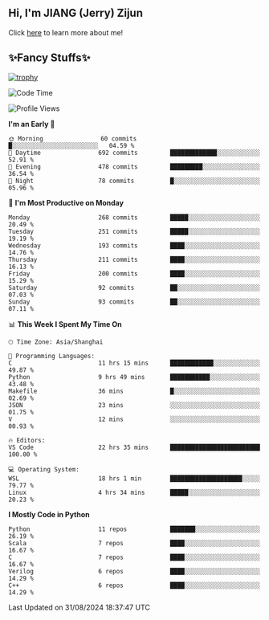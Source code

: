 ## Hi, I'm JIANG (Jerry) Zijun

Click [here](https://jzjerry.github.io/about/) to learn more about me!

## ✨Fancy Stuffs✨
[![trophy](https://github-profile-trophy.vercel.app/?username=jzjerry&theme=onedark)](https://github.com/ryo-ma/github-profile-trophy)
<!--START_SECTION:waka-->
![Code Time](http://img.shields.io/badge/Code%20Time-617%20hrs%206%20mins-blue)

![Profile Views](http://img.shields.io/badge/Profile%20Views-0-blue)

**I'm an Early 🐤** 

```text
🌞 Morning                60 commits          █░░░░░░░░░░░░░░░░░░░░░░░░   04.59 % 
🌆 Daytime                692 commits         █████████████░░░░░░░░░░░░   52.91 % 
🌃 Evening                478 commits         █████████░░░░░░░░░░░░░░░░   36.54 % 
🌙 Night                  78 commits          █░░░░░░░░░░░░░░░░░░░░░░░░   05.96 % 
```
📅 **I'm Most Productive on Monday** 

```text
Monday                   268 commits         █████░░░░░░░░░░░░░░░░░░░░   20.49 % 
Tuesday                  251 commits         █████░░░░░░░░░░░░░░░░░░░░   19.19 % 
Wednesday                193 commits         ████░░░░░░░░░░░░░░░░░░░░░   14.76 % 
Thursday                 211 commits         ████░░░░░░░░░░░░░░░░░░░░░   16.13 % 
Friday                   200 commits         ████░░░░░░░░░░░░░░░░░░░░░   15.29 % 
Saturday                 92 commits          ██░░░░░░░░░░░░░░░░░░░░░░░   07.03 % 
Sunday                   93 commits          ██░░░░░░░░░░░░░░░░░░░░░░░   07.11 % 
```


📊 **This Week I Spent My Time On** 

```text
🕑︎ Time Zone: Asia/Shanghai

💬 Programming Languages: 
C                        11 hrs 15 mins      ████████████░░░░░░░░░░░░░   49.87 % 
Python                   9 hrs 49 mins       ███████████░░░░░░░░░░░░░░   43.48 % 
Makefile                 36 mins             █░░░░░░░░░░░░░░░░░░░░░░░░   02.69 % 
JSON                     23 mins             ░░░░░░░░░░░░░░░░░░░░░░░░░   01.75 % 
V                        12 mins             ░░░░░░░░░░░░░░░░░░░░░░░░░   00.93 % 

🔥 Editors: 
VS Code                  22 hrs 35 mins      █████████████████████████   100.00 % 

💻 Operating System: 
WSL                      18 hrs 1 min        ████████████████████░░░░░   79.77 % 
Linux                    4 hrs 34 mins       █████░░░░░░░░░░░░░░░░░░░░   20.23 % 
```

**I Mostly Code in Python** 

```text
Python                   11 repos            ███████░░░░░░░░░░░░░░░░░░   26.19 % 
Scala                    7 repos             ████░░░░░░░░░░░░░░░░░░░░░   16.67 % 
C                        7 repos             ████░░░░░░░░░░░░░░░░░░░░░   16.67 % 
Verilog                  6 repos             ████░░░░░░░░░░░░░░░░░░░░░   14.29 % 
C++                      6 repos             ████░░░░░░░░░░░░░░░░░░░░░   14.29 % 
```




 Last Updated on 31/08/2024 18:37:47 UTC
<!--END_SECTION:waka-->
